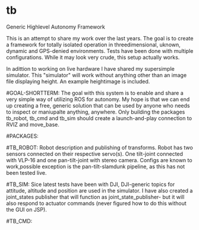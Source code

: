 # tb
Generic Highlevel Autonomy Framework 

This is an attempt to share my work over the last years. The goal is to create a framework for totally isolated operation in threedimensional, uknown, dynamic and 
GPS-denied environments. Tests have been done with multiple configurations. While it may look very crude, this setup actually works. 

In adittion to working on live hardware I have shared my supersimple simulator. This "simulator" will work without anything other than an image file displaying height. 
An  example heightimage is included. 

#GOAL-SHORTTERM: 
The goal with this system is to enable and share a very simple way of utilizing ROS for autonomy. My hope is that we can end up creating a free, generic solution that can be used by anyone who needs to inspect or maniupalte anything, anywhere. Only building the packages tb_robot, tb_cmd and tb_sim should create a launch-and-play connection to RVIZ and move_base. 

#PACKAGES: 

#TB_ROBOT: 
Robot description and publishing of transforms. 
Robot has two sensors connected on their respective servo(s). One tilt-joint connected with VLP-16 and one pan-tilt-joint with stereo camera. Configs are known to work,possible exception is the pan-tilt-slamdunk pipeline, as this has not been tested live. 

#TB_SIM: 
Sice latest tests have been with DJI, DJI-generic topics for attitude, altitude and position are used in the simulator. I have also created a joint_states publisher 
that will function as joint_state_publisher- but it will also respond to actuator commands (never figured how to do this without the GUI on JSP). 

#TB_CMD: 

